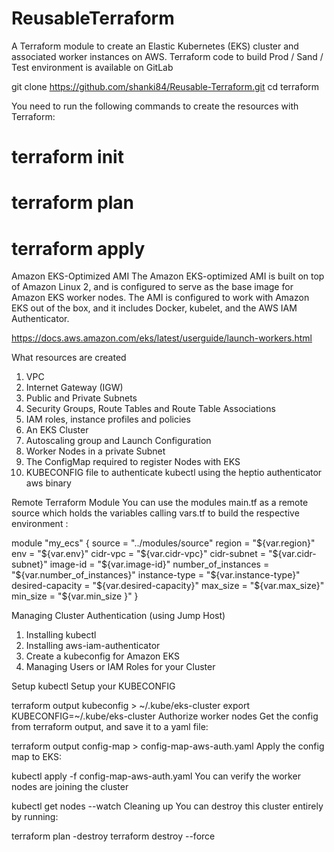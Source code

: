 # ReusableTerraform
A Terraform module to create an Elastic Kubernetes (EKS) cluster and associated worker instances on AWS.
Terraform code to build Prod / Sand / Test environment is available on GitLab

git clone https://github.com/shanki84/Reusable-Terraform.git
cd terraform

You need to run the following commands to create the resources with Terraform:

# terraform init
# terraform plan
# terraform apply

Amazon EKS-Optimized AMI
The Amazon EKS-optimized AMI is built on top of Amazon Linux 2, and is configured to serve as the base image for Amazon EKS worker nodes. The AMI is configured to work with Amazon EKS out of the box, and it includes Docker, kubelet, and the AWS IAM Authenticator.

https://docs.aws.amazon.com/eks/latest/userguide/launch-workers.html


What resources are created

1.  VPC
2.  Internet Gateway (IGW)
3.  Public and Private Subnets
4.  Security Groups, Route Tables and Route Table Associations
5.  IAM roles, instance profiles and policies
6.  An EKS Cluster
7.  Autoscaling group and Launch Configuration
8.  Worker Nodes in a private Subnet
9.  The ConfigMap required to register Nodes with EKS
10. KUBECONFIG file to authenticate kubectl using the heptio authenticator aws binary


Remote Terraform Module
You can use the modules main.tf as a remote source which holds the variables calling vars.tf to build the respective environment :

module "my_ecs" {
  source                = "../modules/source"
  region                = "${var.region}"
  env                   = "${var.env}"
  cidr-vpc              = "${var.cidr-vpc}"
  cidr-subnet           = "${var.cidr-subnet}"
  image-id              = "${var.image-id}"
  number_of_instances   = "${var.number_of_instances}"
  instance-type         = "${var.instance-type}"
  desired-capacity      = "${var.desired-capacity}"
  max_size              = "${var.max_size}"
  min_size              = "${var.min_size }"
  }


Managing Cluster Authentication (using Jump Host)
1. Installing kubectl
2. Installing aws-iam-authenticator
3. Create a kubeconfig for Amazon EKS
4. Managing Users or IAM Roles for your Cluster

Setup kubectl
Setup your KUBECONFIG

terraform output kubeconfig > ~/.kube/eks-cluster
export KUBECONFIG=~/.kube/eks-cluster
Authorize worker nodes
Get the config from terraform output, and save it to a yaml file:

terraform output config-map > config-map-aws-auth.yaml
Apply the config map to EKS:

kubectl apply -f config-map-aws-auth.yaml
You can verify the worker nodes are joining the cluster

kubectl get nodes --watch
Cleaning up
You can destroy this cluster entirely by running:

terraform plan -destroy
terraform destroy  --force
